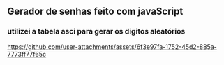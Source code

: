 ## Gerador de senhas feito com javaScript
### utilizei a tabela asci para gerar os digitos aleatórios


https://github.com/user-attachments/assets/6f3e97fa-1752-45d2-885a-7773ff77f65c


